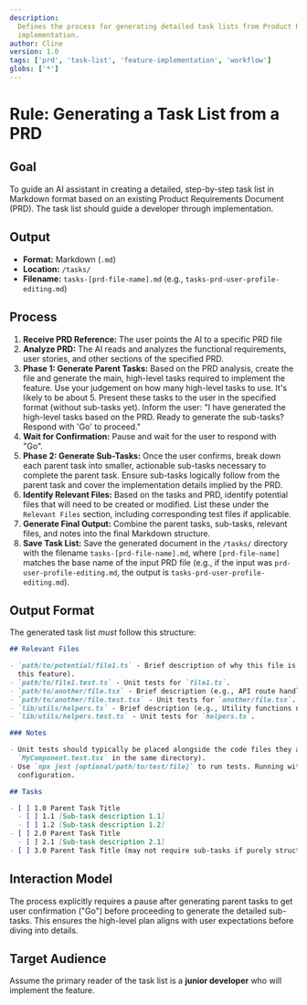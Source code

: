 ```yaml
---
description:
  Defines the process for generating detailed task lists from Product Requirements Documents (PRDs) to guide feature
  implementation.
author: Cline
version: 1.0
tags: ['prd', 'task-list', 'feature-implementation', 'workflow']
globs: ['*']
---
```


# Rule: Generating a Task List from a PRD

## Goal

To guide an AI assistant in creating a detailed, step-by-step task list in Markdown format based on an existing Product
Requirements Document (PRD). The task list should guide a developer through implementation.

## Output

- **Format:** Markdown (`.md`)
- **Location:** `/tasks/`
- **Filename:** `tasks-[prd-file-name].md` (e.g., `tasks-prd-user-profile-editing.md`)

## Process

1. **Receive PRD Reference:** The user points the AI to a specific PRD file
2. **Analyze PRD:** The AI reads and analyzes the functional requirements, user stories, and other sections of the
   specified PRD.
3. **Phase 1: Generate Parent Tasks:** Based on the PRD analysis, create the file and generate the main, high-level
   tasks required to implement the feature. Use your judgement on how many high-level tasks to use. It's likely to be
   about 5. Present these tasks to the user in the specified format (without sub-tasks yet). Inform the user: "I have
   generated the high-level tasks based on the PRD. Ready to generate the sub-tasks? Respond with 'Go' to proceed."
4. **Wait for Confirmation:** Pause and wait for the user to respond with "Go".
5. **Phase 2: Generate Sub-Tasks:** Once the user confirms, break down each parent task into smaller, actionable
   sub-tasks necessary to complete the parent task. Ensure sub-tasks logically follow from the parent task and cover the
   implementation details implied by the PRD.
6. **Identify Relevant Files:** Based on the tasks and PRD, identify potential files that will need to be created or
   modified. List these under the `Relevant Files` section, including corresponding test files if applicable.
7. **Generate Final Output:** Combine the parent tasks, sub-tasks, relevant files, and notes into the final Markdown
   structure.
8. **Save Task List:** Save the generated document in the `/tasks/` directory with the filename
   `tasks-[prd-file-name].md`, where `[prd-file-name]` matches the base name of the input PRD file (e.g., if the input
   was `prd-user-profile-editing.md`, the output is `tasks-prd-user-profile-editing.md`).

## Output Format

The generated task list _must_ follow this structure:

```markdown
## Relevant Files

- `path/to/potential/file1.ts` - Brief description of why this file is relevant (e.g., Contains the main component for
  this feature).
- `path/to/file1.test.ts` - Unit tests for `file1.ts`.
- `path/to/another/file.tsx` - Brief description (e.g., API route handler for data submission).
- `path/to/another/file.test.tsx` - Unit tests for `another/file.tsx`.
- `lib/utils/helpers.ts` - Brief description (e.g., Utility functions needed for calculations).
- `lib/utils/helpers.test.ts` - Unit tests for `helpers.ts`.

### Notes

- Unit tests should typically be placed alongside the code files they are testing (e.g., `MyComponent.tsx` and
  `MyComponent.test.tsx` in the same directory).
- Use `npx jest [optional/path/to/test/file]` to run tests. Running without a path executes all tests found by the Jest
  configuration.

## Tasks

- [ ] 1.0 Parent Task Title
  - [ ] 1.1 [Sub-task description 1.1]
  - [ ] 1.2 [Sub-task description 1.2]
- [ ] 2.0 Parent Task Title
  - [ ] 2.1 [Sub-task description 2.1]
- [ ] 3.0 Parent Task Title (may not require sub-tasks if purely structural or configuration)
```

## Interaction Model

The process explicitly requires a pause after generating parent tasks to get user confirmation ("Go") before proceeding
to generate the detailed sub-tasks. This ensures the high-level plan aligns with user expectations before diving into
details.

## Target Audience

Assume the primary reader of the task list is a **junior developer** who will implement the feature.
